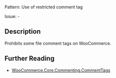 Pattern: Use of restricted comment tag

Issue: -

## Description

Prohibits some file comment tags on WooCommerce.

## Further Reading

* [WooCommerce.Core.Commenting.CommentTags](https://github.com/woocommerce/woocommerce-sniffs/blob/master/src/WooCommerce-Core/Sniffs/Commenting/CommentTagsSniff.php)